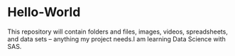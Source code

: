# Hello-World
This repository will contain  folders and files, images, videos, spreadsheets, and data sets – anything my project needs.I am learning Data Science with SAS.
